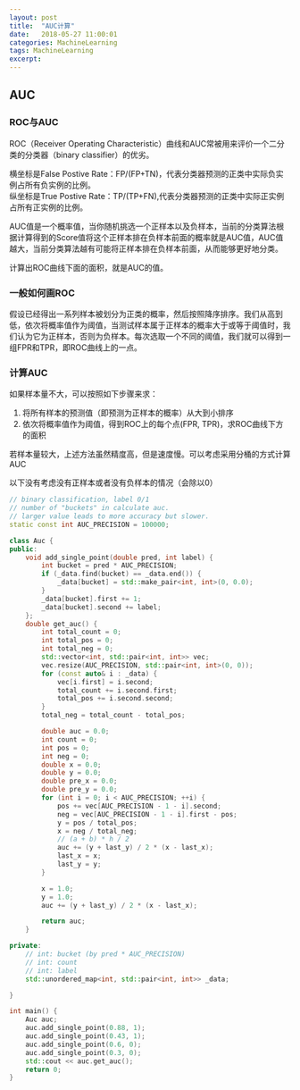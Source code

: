 ```yaml
---    
layout: post
title:  "AUC计算"
date:   2018-05-27 11:00:01
categories: MachineLearning
tags: MachineLearning
excerpt: 
---
```


## AUC

### ROC与AUC

ROC（Receiver Operating Characteristic）曲线和AUC常被用来评价一个二分类的分类器（binary classifier）的优劣。  

横坐标是False Postive Rate：FP/(FP+TN)，代表分类器预测的正类中实际负实例占所有负实例的比例。  
纵坐标是True Postive Rate：TP/(TP+FN),代表分类器预测的正类中实际正实例占所有正实例的比例。

AUC值是一个概率值，当你随机挑选一个正样本以及负样本，当前的分类算法根据计算得到的Score值将这个正样本排在负样本前面的概率就是AUC值，AUC值越大，当前分类算法越有可能将正样本排在负样本前面，从而能够更好地分类。

计算出ROC曲线下面的面积，就是AUC的值。

### 一般如何画ROC

假设已经得出一系列样本被划分为正类的概率，然后按照降序排序。我们从高到低，依次将概率值作为阈值，当测试样本属于正样本的概率大于或等于阈值时，我们认为它为正样本，否则为负样本。每次选取一个不同的阈值，我们就可以得到一组FPR和TPR，即ROC曲线上的一点。

### 计算AUC

如果样本量不大，可以按照如下步骤来求：  
1. 将所有样本的预测值（即预测为正样本的概率）从大到小排序  
2. 依次将概率值作为阈值，得到ROC上的每个点(FPR, TPR)，求ROC曲线下方的面积  

若样本量较大，上述方法虽然精度高，但是速度慢。可以考虑采用分桶的方式计算AUC

以下没有考虑没有正样本或者没有负样本的情况（会除以0）    

```cpp
// binary classification, label 0/1
// number of "buckets" in calculate auc. 
// larger value leads to more accuracy but slower.
static const int AUC_PRECISION = 100000;

class Auc {
public:
    void add_single_point(double pred, int label) {
        int bucket = pred * AUC_PRECISION;
        if (_data.find(bucket) == _data.end()) {
            _data[bucket] = std::make_pair<int, int>(0, 0.0);
        }
        _data[bucket].first += 1;
        _data[bucket].second += label;
    };
    double get_auc() {
        int total_count = 0;
        int total_pos = 0;
        int total_neg = 0;
        std::vector<int, std::pair<int, int>> vec;
        vec.resize(AUC_PRECISION, std::pair<int, int>(0, 0));
        for (const auto& i : _data) {
            vec[i.first] = i.second;
            total_count += i.second.first;
            total_pos += i.second.second;
        }
        total_neg = total_count - total_pos;

        double auc = 0.0;
        int count = 0;
        int pos = 0;
        int neg = 0;
        double x = 0.0;
        double y = 0.0;
        double pre_x = 0.0;
        double pre_y = 0.0;
        for (int i = 0; i < AUC_PRECISION; ++i) {
            pos += vec[AUC_PRECISION - 1 - i].second;
            neg = vec[AUC_PRECISION - 1 - i].first - pos;
            y = pos / total_pos;
            x = neg / total_neg;
            // (a + b) * h / 2
            auc += (y + last_y) / 2 * (x - last_x);
            last_x = x;
            last_y = y;
        }

        x = 1.0;
        y = 1.0;
        auc += (y + last_y) / 2 * (x - last_x);

        return auc;
    }

private:
    // int: bucket (by pred * AUC_PRECISION)
    // int: count
    // int: label
    std::unordered_map<int, std::pair<int, int>> _data;

}

int main() {
    Auc auc;
    auc.add_single_point(0.88, 1);
    auc.add_single_point(0.43, 1);
    auc.add_single_point(0.6, 0);
    auc.add_single_point(0.3, 0);
    std::cout << auc.get_auc();
    return 0;
}

```

